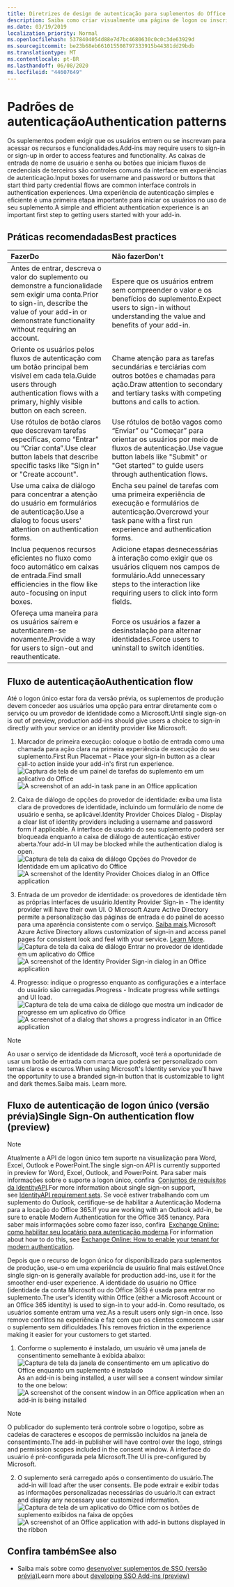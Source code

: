 ```yaml
---
title: Diretrizes de design de autenticação para suplementos do Office
description: Saiba como criar visualmente uma página de logon ou inscrição em um suplemento do Office.
ms.date: 03/19/2019
localization_priority: Normal
ms.openlocfilehash: 5378404054d88e7d7bc4680630c0c0c3de63929d
ms.sourcegitcommit: be23b68eb661015508797333915b44381dd29bdb
ms.translationtype: MT
ms.contentlocale: pt-BR
ms.lasthandoff: 06/08/2020
ms.locfileid: "44607649"
---
```

# <a name="authentication-patterns"></a><span data-ttu-id="c2e60-103">Padrões de autenticação</span><span class="sxs-lookup"><span data-stu-id="c2e60-103">Authentication patterns</span></span>

<span data-ttu-id="c2e60-104">Os suplementos podem exigir que os usuários entrem ou se inscrevam para acessar os recursos e funcionalidades.</span><span class="sxs-lookup"><span data-stu-id="c2e60-104">Add-ins may require users to sign-in or sign-up in order to access features and functionality.</span></span> <span data-ttu-id="c2e60-105">As caixas de entrada de nome de usuário e senha ou botões que iniciam fluxos de credenciais de terceiros são controles comuns da interface em experiências de autenticação.</span><span class="sxs-lookup"><span data-stu-id="c2e60-105">Input boxes for username and password or buttons that start third party credential flows are common interface controls in authentication experiences.</span></span> <span data-ttu-id="c2e60-106">Uma experiência de autenticação simples e eficiente é uma primeira etapa importante para iniciar os usuários no uso de seu suplemento.</span><span class="sxs-lookup"><span data-stu-id="c2e60-106">A simple and efficient authentication experience is an important first step to getting users started with your add-in.</span></span>

## <a name="best-practices"></a><span data-ttu-id="c2e60-107">Práticas recomendadas</span><span class="sxs-lookup"><span data-stu-id="c2e60-107">Best practices</span></span>

|<span data-ttu-id="c2e60-108">Fazer</span><span class="sxs-lookup"><span data-stu-id="c2e60-108">Do</span></span>|<span data-ttu-id="c2e60-109">Não fazer</span><span class="sxs-lookup"><span data-stu-id="c2e60-109">Don't</span></span>|
|:----|:----|
|<span data-ttu-id="c2e60-110">Antes de entrar, descreva o valor do suplemento ou demonstre a funcionalidade sem exigir uma conta.</span><span class="sxs-lookup"><span data-stu-id="c2e60-110">Prior to sign-in, describe the value of your add-in or demonstrate functionality without requiring an account.</span></span> |<span data-ttu-id="c2e60-111">Espere que os usuários entrem sem compreender o valor e os benefícios do suplemento.</span><span class="sxs-lookup"><span data-stu-id="c2e60-111">Expect users to sign-in without understanding the value and benefits of your add-in.</span></span>|
|<span data-ttu-id="c2e60-112">Oriente os usuários pelos fluxos de autenticação com um botão principal bem visível em cada tela.</span><span class="sxs-lookup"><span data-stu-id="c2e60-112">Guide users through authentication flows with a primary, highly visible button on each screen.</span></span> |<span data-ttu-id="c2e60-113">Chame atenção para as tarefas secundárias e terciárias com outros botões e chamadas para ação.</span><span class="sxs-lookup"><span data-stu-id="c2e60-113">Draw attention to secondary and tertiary tasks with competing buttons and calls to action.</span></span>|
|<span data-ttu-id="c2e60-114">Use rótulos de botão claros que descrevam tarefas específicas, como “Entrar” ou “Criar conta”.</span><span class="sxs-lookup"><span data-stu-id="c2e60-114">Use clear button labels that describe specific tasks like "Sign in" or "Create account".</span></span>   |<span data-ttu-id="c2e60-115">Use rótulos de botão vagos como “Enviar” ou “Começar” para orientar os usuários por meio de fluxos de autenticação.</span><span class="sxs-lookup"><span data-stu-id="c2e60-115">Use vague button labels like "Submit" or "Get started" to guide users through authentication flows.</span></span>|
|<span data-ttu-id="c2e60-116">Use uma caixa de diálogo para concentrar a atenção do usuário em formulários de autenticação.</span><span class="sxs-lookup"><span data-stu-id="c2e60-116">Use a dialog to focus users' attention on authentication forms.</span></span>    |<span data-ttu-id="c2e60-117">Encha seu painel de tarefas com uma primeira experiência de execução e formulários de autenticação.</span><span class="sxs-lookup"><span data-stu-id="c2e60-117">Overcrowd your task pane with a first run experience and authentication forms.</span></span>|
|<span data-ttu-id="c2e60-118">Inclua pequenos recursos eficientes no fluxo como foco automático em caixas de entrada.</span><span class="sxs-lookup"><span data-stu-id="c2e60-118">Find small efficiencies in the flow like auto-focusing on input boxes.</span></span> |<span data-ttu-id="c2e60-119">Adicione etapas desnecessárias à interação como exigir que os usuários cliquem nos campos de formulário.</span><span class="sxs-lookup"><span data-stu-id="c2e60-119">Add unnecessary steps to the interaction like requiring users to click into form fields.</span></span>|
|<span data-ttu-id="c2e60-120">Ofereça uma maneira para os usuários saírem e autenticarem-se novamente.</span><span class="sxs-lookup"><span data-stu-id="c2e60-120">Provide a way for users to sign-out and reauthenticate.</span></span>    |<span data-ttu-id="c2e60-121">Force os usuários a fazer a desinstalação para alternar identidades.</span><span class="sxs-lookup"><span data-stu-id="c2e60-121">Force users to uninstall to switch identities.</span></span>|

## <a name="authentication-flow"></a><span data-ttu-id="c2e60-122">Fluxo de autenticação</span><span class="sxs-lookup"><span data-stu-id="c2e60-122">Authentication flow</span></span>

<span data-ttu-id="c2e60-123">Até o logon único estar fora da versão prévia, os suplementos de produção devem conceder aos usuários uma opção para entrar diretamente com o serviço ou um provedor de identidade como a Microsoft.</span><span class="sxs-lookup"><span data-stu-id="c2e60-123">Until single sign-on is out of preview, production add-ins should give users a choice to sign-in directly with your service or an identity provider like Microsoft.</span></span>

1. <span data-ttu-id="c2e60-124">Marcador de primeira execução: coloque o botão de entrada como uma chamada para ação clara na primeira experiência de execução do seu suplemento.</span><span class="sxs-lookup"><span data-stu-id="c2e60-124">First Run Placemat - Place your sign-in button as a clear call-to action inside your add-in's first run experience.</span></span>
<span data-ttu-id="c2e60-125">![Captura de tela de um painel de tarefas do suplemento em um aplicativo do Office](../images/add-in-fre-value-placemat.png)</span><span class="sxs-lookup"><span data-stu-id="c2e60-125">![A screenshot of an add-in task pane in an Office application](../images/add-in-fre-value-placemat.png)</span></span>

2. <span data-ttu-id="c2e60-126">Caixa de diálogo de opções do provedor de identidade: exiba uma lista clara de provedores de identidade, incluindo um formulário de nome de usuário e senha, se aplicável.</span><span class="sxs-lookup"><span data-stu-id="c2e60-126">Identity Provider Choices Dialog - Display a clear list of identity providers including a username and password form if applicable.</span></span> <span data-ttu-id="c2e60-127">A interface de usuário do seu suplemento poderá ser bloqueada enquanto a caixa de diálogo de autenticação estiver aberta.</span><span class="sxs-lookup"><span data-stu-id="c2e60-127">Your add-in UI may be blocked while the authentication dialog is open.</span></span>
<span data-ttu-id="c2e60-128">![Captura de tela da caixa de diálogo Opções do Provedor de Identidade em um aplicativo do Office](../images/add-in-auth-choices-dialog.png)</span><span class="sxs-lookup"><span data-stu-id="c2e60-128">![A screenshot of the Identity Provider Choices dialog in an Office application](../images/add-in-auth-choices-dialog.png)</span></span>



3. <span data-ttu-id="c2e60-129">Entrada de um provedor de identidade: os provedores de identidade têm as próprias interfaces de usuário.</span><span class="sxs-lookup"><span data-stu-id="c2e60-129">Identity Provider Sign-in - The identity provider will have their own UI.</span></span> <span data-ttu-id="c2e60-130">O Microsoft Azure Active Directory permite a personalização das páginas de entrada e do painel de acesso para uma aparência consistente com o serviço. [Saiba mais](/azure/active-directory/fundamentals/customize-branding).</span><span class="sxs-lookup"><span data-stu-id="c2e60-130">Microsoft Azure Active Directory allows customization of sign-in and access panel pages for consistent look and feel with your service. [Learn More](/azure/active-directory/fundamentals/customize-branding).</span></span>
<span data-ttu-id="c2e60-131">![Captura de tela da caixa de diálogo Entrar no provedor de identidade em um aplicativo do Office](../images/add-in-auth-identity-sign-in.png)</span><span class="sxs-lookup"><span data-stu-id="c2e60-131">![A screenshot of the Identity Provider Sign-in dialog in an Office application](../images/add-in-auth-identity-sign-in.png)</span></span>

4. <span data-ttu-id="c2e60-132">Progresso: indique o progresso enquanto as configurações e a interface do usuário são carregadas.</span><span class="sxs-lookup"><span data-stu-id="c2e60-132">Progress - Indicate progress while settings and UI load.</span></span>
<span data-ttu-id="c2e60-133">![Captura de tela de uma caixa de diálogo que mostra um indicador de progresso em um aplicativo do Office](../images/add-in-auth-modal-interstitial.png)</span><span class="sxs-lookup"><span data-stu-id="c2e60-133">![A screenshot of a dialog that shows a progress indicator in an Office application](../images/add-in-auth-modal-interstitial.png)</span></span>

> [!NOTE] 
> <span data-ttu-id="c2e60-134">Ao usar o serviço de identidade da Microsoft, você terá a oportunidade de usar um botão de entrada com marca que poderá ser personalizado com temas claros e escuros.</span><span class="sxs-lookup"><span data-stu-id="c2e60-134">When using Microsoft's Identity service you'll have the opportunity to use a branded sign-in button that is customizable to light and dark themes.</span></span><span data-ttu-id="c2e60-135">Saiba mais.</span><span class="sxs-lookup"><span data-stu-id="c2e60-135"> Learn more.</span></span>

## <a name="single-sign-on-authentication-flow-preview"></a><span data-ttu-id="c2e60-136">Fluxo de autenticação de logon único (versão prévia)</span><span class="sxs-lookup"><span data-stu-id="c2e60-136">Single Sign-On authentication flow (preview)</span></span>

> [!NOTE]
> <span data-ttu-id="c2e60-137">Atualmente a API de logon único tem suporte na visualização para Word, Excel, Outlook e PowerPoint.</span><span class="sxs-lookup"><span data-stu-id="c2e60-137">The single sign-on API is currently supported in preview for Word, Excel, Outlook, and PowerPoint.</span></span> <span data-ttu-id="c2e60-138">Para saber mais informações sobre o suporte a logon único, confira  [Conjuntos de requisitos da IdentityAPI](../reference/requirement-sets/identity-api-requirement-sets.md).</span><span class="sxs-lookup"><span data-stu-id="c2e60-138">For more information about single sign-on support, see [IdentityAPI requirement sets](../reference/requirement-sets/identity-api-requirement-sets.md).</span></span> <span data-ttu-id="c2e60-139">Se você estiver trabalhando com um suplemento do Outlook, certifique-se de habilitar a Autenticação Moderna para a locação do Office 365.</span><span class="sxs-lookup"><span data-stu-id="c2e60-139">If you are working with an Outlook add-in, be sure to enable Modern Authentication for the Office 365 tenancy.</span></span> <span data-ttu-id="c2e60-140">Para saber mais informações sobre como fazer isso, confira  [Exchange Online: como habilitar seu locatário para autenticação moderna](https://social.technet.microsoft.com/wiki/contents/articles/32711.exchange-online-how-to-enable-your-tenant-for-modern-authentication.aspx).</span><span class="sxs-lookup"><span data-stu-id="c2e60-140">For information about how to do this, see [Exchange Online: How to enable your tenant for modern authentication](https://social.technet.microsoft.com/wiki/contents/articles/32711.exchange-online-how-to-enable-your-tenant-for-modern-authentication.aspx).</span></span>

<span data-ttu-id="c2e60-141">Depois que o recurso de logon único for disponibilizado para suplementos de produção, use-o em uma experiência de usuário final mais estável.</span><span class="sxs-lookup"><span data-stu-id="c2e60-141">Once single sign-on is generally available for production add-ins, use it for the smoother end-user experience.</span></span> <span data-ttu-id="c2e60-142">A identidade do usuário no Office (identidade da conta Microsoft ou do Office 365) é usada para entrar no suplemento.</span><span class="sxs-lookup"><span data-stu-id="c2e60-142">The user's identity within Office (either a Microsoft Account or an Office 365 identity) is used to sign-in to your add-in.</span></span> <span data-ttu-id="c2e60-143">Como resultado, os usuários somente entram uma vez.</span><span class="sxs-lookup"><span data-stu-id="c2e60-143">As a result users only sign-in once.</span></span> <span data-ttu-id="c2e60-144">Isso remove conflitos na experiência e faz com que os clientes comecem a usar o suplemento sem dificuldades.</span><span class="sxs-lookup"><span data-stu-id="c2e60-144">This removes friction in the experience making it easier for your customers to get started.</span></span>

1. <span data-ttu-id="c2e60-145">Conforme o suplemento é instalado, um usuário vê uma janela de consentimento semelhante à exibida abaixo: ![Captura de tela da janela de consentimento em um aplicativo do Office enquanto um suplemento é instalado](../images/add-in-auth-SSO-consent-dialog.png)</span><span class="sxs-lookup"><span data-stu-id="c2e60-145">As an add-in is being installed, a user will see a consent window similar to the one below: ![A screenshot of the consent window in an Office application when an add-in is being installed](../images/add-in-auth-SSO-consent-dialog.png)</span></span>
> [!NOTE]
> <span data-ttu-id="c2e60-146">O publicador do suplemento terá controle sobre o logotipo, sobre as cadeias de caracteres e escopos de permissão incluídos na janela de consentimento.</span><span class="sxs-lookup"><span data-stu-id="c2e60-146">The add-in publisher will have control over the logo, strings and permission scopes included in the consent window.</span></span> <span data-ttu-id="c2e60-147">A interface do usuário é pré-configurada pela Microsoft.</span><span class="sxs-lookup"><span data-stu-id="c2e60-147">The UI is pre-configured by Microsoft.</span></span>

2. <span data-ttu-id="c2e60-148">O suplemento será carregado após o consentimento do usuário.</span><span class="sxs-lookup"><span data-stu-id="c2e60-148">The add-in will load after the user consents.</span></span> <span data-ttu-id="c2e60-149">Ele pode extrair e exibir todas as informações personalizadas necessárias do usuário.</span><span class="sxs-lookup"><span data-stu-id="c2e60-149">It can extract and display any necessary user customized information.</span></span>
<span data-ttu-id="c2e60-150">![Captura de tela de um aplicativo do Office com os botões de suplemento exibidos na faixa de opções](../images/add-in-ribbon.png)</span><span class="sxs-lookup"><span data-stu-id="c2e60-150">![A screenshot of an Office application with add-in buttons displayed in the ribbon](../images/add-in-ribbon.png)</span></span>

## <a name="see-also"></a><span data-ttu-id="c2e60-151">Confira também</span><span class="sxs-lookup"><span data-stu-id="c2e60-151">See also</span></span>

- <span data-ttu-id="c2e60-152">Saiba mais sobre como [desenvolver suplementos de SSO (versão prévia)](../develop/sso-in-office-add-ins.md)</span><span class="sxs-lookup"><span data-stu-id="c2e60-152">Learn more about [developing SSO Add-ins (preview)](../develop/sso-in-office-add-ins.md)</span></span>
